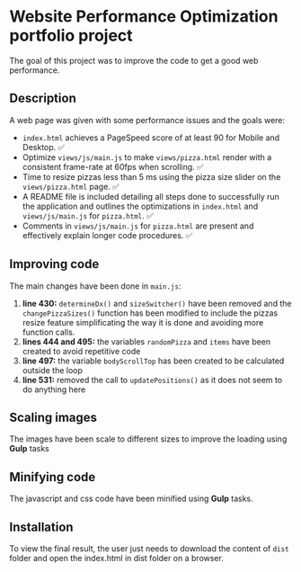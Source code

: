 # Website Performance Optimization portfolio project

The goal of this project was to improve the code to get a good web performance.

## Description
A web page was given with some performance issues and the goals were:
- `index.html` achieves a PageSpeed score of at least 90 for Mobile and Desktop. :white_check_mark:
- Optimize `views/js/main.js` to make `views/pizza.html` render with a consistent frame-rate at 60fps when scrolling. :white_check_mark:
- Time to resize pizzas less than 5 ms using the pizza size slider on the `views/pizza.html` page. :white_check_mark:
- A README file is included detailing all steps done to successfully run the application and outlines the optimizations in `index.html` and `views/js/main.js` for `pizza.html`. :white_check_mark:
- Comments in `views/js/main.js` for `pizza.html` are present and effectively explain longer code procedures. :white_check_mark:

## Improving code
The main changes have been done in `main.js`:
  1. **line 430:** `determineDx()` and `sizeSwitcher()` have been removed and the `changePizzaSizes()` function has been modified to include the pizzas resize feature simplificating the way it is done and avoiding more function calls.
  2. **lines 444 and 495:** the variables `randomPizza` and `items` have been created to avoid repetitive code
  3. **line 497:** the variable `bodyScrollTop` has been created to be calculated outside the loop
  4. **line 531:** removed the call to `updatePositions()` as it does not seem to do anything here

## Scaling images
The images have been scale to different sizes to improve the loading using **Gulp** tasks

## Minifying code
The javascript and css code have been minified using **Gulp** tasks.

## Installation
To view the final result, the user just needs to download the content of `dist` folder and open the index.html in dist folder on a browser.